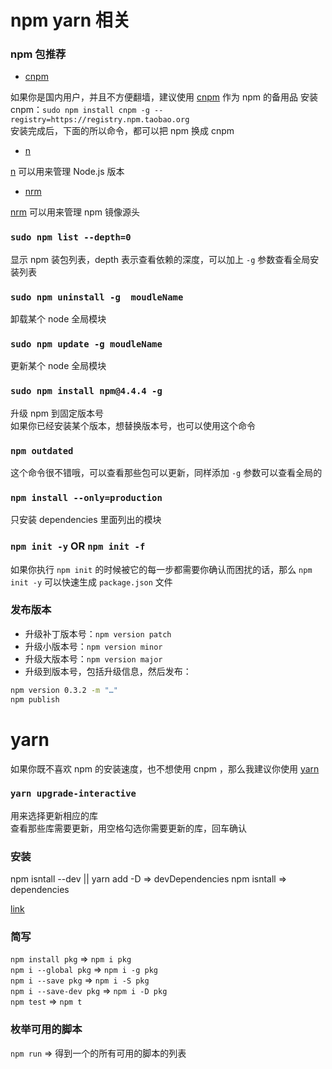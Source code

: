 # npm yarn 相关

### npm 包推荐

- [cnpm](https://npm.taobao.org/)

如果你是国内用户，并且不方便翻墙，建议使用 [cnpm](https://npm.taobao.org/) 作为 npm 的备用品
安装 cnpm：`sudo npm install cnpm -g --registry=https://registry.npm.taobao.org`  
安装完成后，下面的所以命令，都可以把 npm 换成 cnpm

- [n](https://github.com/tj/n)

[n](https://github.com/tj/n) 可以用来管理 Node.js 版本

- [nrm](https://www.npmjs.com/package/nrm)

[nrm](https://www.npmjs.com/package/nrm) 可以用来管理 npm 镜像源头

### `sudo npm list --depth=0`

显示 npm 装包列表，depth 表示查看依赖的深度，可以加上 `-g` 参数查看全局安装列表

### `sudo npm uninstall -g  moudleName`

卸载某个 node 全局模块

### `sudo npm update -g moudleName`

更新某个 node 全局模块

### `sudo npm install npm@4.4.4 -g`

升级 npm 到固定版本号  
如果你已经安装某个版本，想替换版本号，也可以使用这个命令

### `npm outdated`

这个命令很不错哦，可以查看那些包可以更新，同样添加 `-g` 参数可以查看全局的

### `npm install --only=production`

只安装 dependencies 里面列出的模块

### `npm init -y` OR `npm init -f`

如果你执行 `npm init` 的时候被它的每一步都需要你确认而困扰的话，那么 `npm init -y` 可以快速生成 `package.json` 文件

### 发布版本

- 升级补丁版本号：`npm version patch`
- 升级小版本号：`npm version minor`
- 升级大版本号：`npm version major`
- 升级到版本号，包括升级信息，然后发布：

```sh
npm version 0.3.2 -m "…"
npm publish
```

# yarn

如果你既不喜欢 npm 的安装速度，也不想使用 cnpm ，那么我建议你使用 [yarn](https://yarnpkg.com/zh-Hans/)  

### `yarn upgrade-interactive`

用来选择更新相应的库  
查看那些库需要更新，用空格勾选你需要更新的库，回车确认

### 安装

npm isntall --dev || yarn add -D => devDependencies
npm isntall => dependencies

[link](https://yarnpkg.com/zh-Hans/docs/package-json#peerdependencies-a-classtoc-idtoc-peerdependencies-hreftoc-peerdependenciesa)

### 简写

`npm install pkg` => `npm i pkg`  
`npm i --global pkg` => `npm i -g pkg`  
`npm i --save pkg` => `npm i -S pkg`  
`npm i --save-dev pkg` => `npm i -D pkg`  
`npm test` => `npm t`

### 枚举可用的脚本

`npm run` => 得到一个的所有可用的脚本的列表
